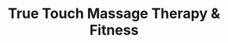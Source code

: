 ---
title: "True Touch Massage Therapy & Fitness"
url: /leduc/true-touch-massage-therapy-und-fitness/
shop: Massage
---